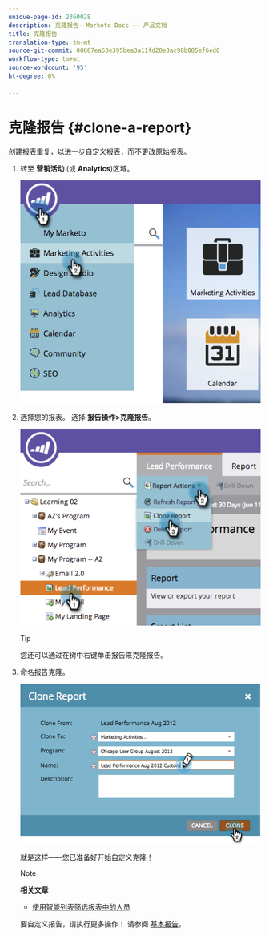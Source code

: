 ```yaml
---
unique-page-id: 2360028
description: 克隆报告- Marketo Docs —— 产品文档
title: 克隆报告
translation-type: tm+mt
source-git-commit: 00887ea53e395bea3a11fd28e0ac98b085ef6ed8
workflow-type: tm+mt
source-wordcount: '95'
ht-degree: 0%

---
```



# 克隆报告 {#clone-a-report}

创建报表重复，以进一步自定义报表，而不更改原始报表。

1. 转至 **营销活动** (或 **Analytics**)区域。

   ![](assets/image2014-9-16-14-3a23-3a46.png)

1. 选择您的报表。 选择 **报告操作>克隆报告**。

   ![](assets/image2014-9-16-14-3a23-3a53.png)

   >[!TIP]
   >
   >您还可以通过在树中右键单击报告来克隆报告。

1. 命名报告克隆。

   ![](assets/image2014-9-16-14-3a23-3a57.png)

   就是这样——您已准备好开始自定义克隆！

   >[!NOTE]
   >
   >**相关文章**
   >
   >    
   >    
   >    * [使用智能列表筛选报表中的人员](../../../../product-docs/reporting/basic-reporting/editing-reports/filter-people-in-a-report-with-a-smart-list.md)


   要自定义报告，请执行更多操作！ 请参阅 [基本报告](http://docs.marketo.com/display/docs/basic+reporting)。

